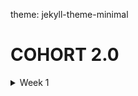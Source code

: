 theme: jekyll-theme-minimal
# COHORT 2.0

<details>

<summary style>Week 1</summary>

### Strings

<table border=2 >
    <thead>
        <td>Method</td>
        <td>Description</td>
        <td>Example</td>
    </thead>
    <tbody>
        <tr>
         <td><code>length<code></td>
        <td>to get the length of the string</td>
        <td><code lang=js>
        let str = "hello world";
        console.log(str.length); // 11
        <code></td>
        </tr>
        <tr>
       <td><code>indexOf()<code></td>
        <td>to get the index of the given char/string</td>
        <td><code lang=js>
        let str = "hello world";
        console.log(str.indexOf('w')); // 5
        console.log(str.indexOf('orl')); // 6
        <code></td>        
        </tr>
        <tr>
       <td><code>lastIndexOf()<code></td>
        <td>to get the index of the given char</td>
        <td><code lang=js>
        let str = "hello world world";
        console.log(str.lastIndexOf('w')); // 5
        console.log(str.lastIndexOf('wor')); // 11
        <code></td>        
        </tr>
        <tr>
       <td><code>slice(i, j)<code></td>
        <td>slice the string on given index range [i,j)</td>
        <td><code lang=js>
        let str = "hello world";
        console.log(str.slice(2,7)); // 'llo wo'
        <code></td>        
        </tr>
        <tr>
       <td><code>substr(i, n)<code></td>
        <td>get a substring from index <i>i</i> to next n characters</td>
        <td><code lang=js>
        let str = "hello world";
        console.log(str.substr(2,7)); // 'llo wor'
        <code></td>        
        </tr>
    </tbody>
</table>



</details>
